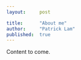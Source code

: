 ```yaml
---
layout:     post

title:      "About me"
author:     "Patrick Lam"
published:  true
---
```


Content to come.
